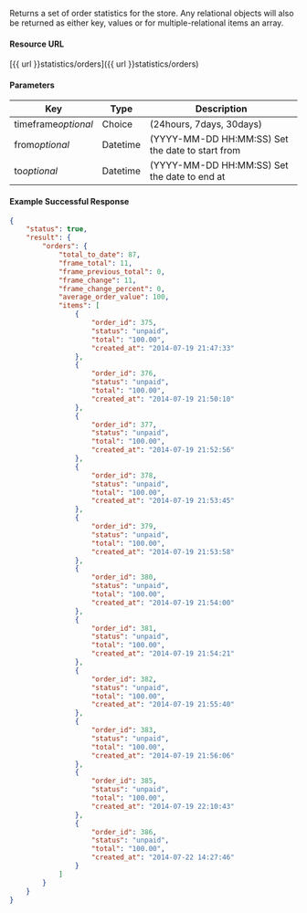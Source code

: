 <!--
@title Get order metrics by timeframe
@author Moltin Ltd
@description Gets some helpful statistical data for store orders based on a time frame

@sidebar 1
@family Statistics
@rate No
@auth Yes
@format JSON
@http GET
@version beta
-->
Returns a set of order statistics for the store. Any relational objects will also be returned as either key, values or for multiple-relational items an array.


#### Resource URL
[{{ url }}statistics/orders]({{ url }}statistics/orders)


#### Parameters
Key | Type | Description
--- | ---- | -----------
timeframe*optional* | Choice | (24hours, 7days, 30days)
from*optional* | Datetime | (YYYY-MM-DD HH:MM:SS) Set the date to start from 
to*optional* | Datetime | (YYYY-MM-DD HH:MM:SS) Set the date to end at 

<!--code-->
#### Example Successful Response
``` json
{
    "status": true,
    "result": {
        "orders": {
            "total_to_date": 87,
            "frame_total": 11,
            "frame_previous_total": 0,
            "frame_change": 11,
            "frame_change_percent": 0,
            "average_order_value": 100,
            "items": [
                {
                    "order_id": 375,
                    "status": "unpaid",
                    "total": "100.00",
                    "created_at": "2014-07-19 21:47:33"
                },
                {
                    "order_id": 376,
                    "status": "unpaid",
                    "total": "100.00",
                    "created_at": "2014-07-19 21:50:10"
                },
                {
                    "order_id": 377,
                    "status": "unpaid",
                    "total": "100.00",
                    "created_at": "2014-07-19 21:52:56"
                },
                {
                    "order_id": 378,
                    "status": "unpaid",
                    "total": "100.00",
                    "created_at": "2014-07-19 21:53:45"
                },
                {
                    "order_id": 379,
                    "status": "unpaid",
                    "total": "100.00",
                    "created_at": "2014-07-19 21:53:58"
                },
                {
                    "order_id": 380,
                    "status": "unpaid",
                    "total": "100.00",
                    "created_at": "2014-07-19 21:54:00"
                },
                {
                    "order_id": 381,
                    "status": "unpaid",
                    "total": "100.00",
                    "created_at": "2014-07-19 21:54:21"
                },
                {
                    "order_id": 382,
                    "status": "unpaid",
                    "total": "100.00",
                    "created_at": "2014-07-19 21:55:40"
                },
                {
                    "order_id": 383,
                    "status": "unpaid",
                    "total": "100.00",
                    "created_at": "2014-07-19 21:56:06"
                },
                {
                    "order_id": 385,
                    "status": "unpaid",
                    "total": "100.00",
                    "created_at": "2014-07-19 22:10:43"
                },
                {
                    "order_id": 386,
                    "status": "unpaid",
                    "total": "100.00",
                    "created_at": "2014-07-22 14:27:46"
                }
            ]
        }
    }
}
```
<!--/code-->